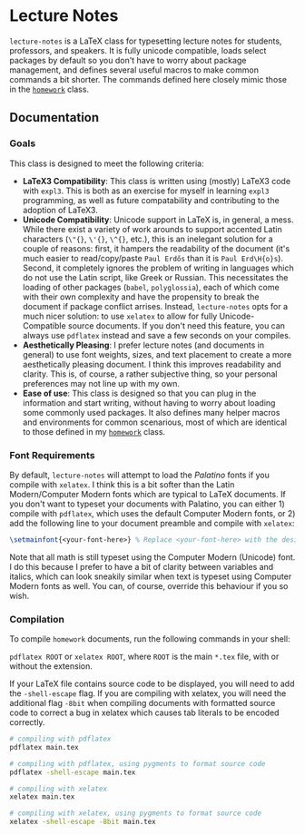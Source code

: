 # Lecture Notes
`lecture-notes` is a LaTeX class for typesetting lecture notes for students, professors, and speakers. It is fully unicode compatible, loads select packages by default so you don't have to worry about package management, and defines several useful macros to make common commands a bit shorter. The commands defined here closely mimic those in the [`homework`](https://github.com/jopetty/Homework) class.

## Documentation

### Goals
This class is designed to meet the following criteria:
- **LaTeX3 Compatibility**: This class is written using (mostly) LaTeX3 code with `expl3`. This is both as an exercise for myself in learning `expl3` programming, as well as future compatability and contributing to the adoption of LaTeX3.
- **Unicode Compatibility**: Unicode support in LaTeX is, in general, a mess. While there exist a variety of work arounds to support accented Latin characters (`\"{}`, `\'{}`, `\^{}`, etc.), this is an inelegant solution for a couple of reasons: first, it hampers the readability of the document (it's much easier to read/copy/paste `Paul Erdős` than it is `Paul Erd\H{o}s`). Second, it completely ignores the problem of writing in languages which do not use the Latin script, like Greek or Russian. This necessitates the loading of other packages (`babel`, `polyglossia`), each of which come with their own complexity and have the propensity to break the document if package conflict arrises. Instead, `lecture-notes` opts for a much nicer solution: to use `xelatex` to allow for fully Unicode-Compatible source documents. If you don't need this feature, you can always use `pdflatex` instead and save a few seconds on your compiles.
- **Aesthetically Pleasing**: I prefer lecture notes (and documents in general) to use font weights, sizes, and text placement to create a more aesthetically pleasing document. I think this improves readability and clarity. This is, of course, a rather subjective thing, so your personal preferences may not line up with my own. 
- **Ease of use**: This class is designed so that you can plug in the information and start writing, without having to worry about loading some commonly used packages. It also defines many helper macros and environments for common scenarious, most of which are identical to those defined in my [`homework`](https://github.com/jopetty/Homework) class.

### Font Requirements
By default, `lecture-notes` will attempt to load the *Palatino* fonts if you compile with `xelatex`. I think this is a bit softer than the Latin Modern/Computer Modern fonts which are typical to LaTeX documents. If you don't want to typeset your documents with Palatino, you can either 1) compile with `pdflatex`, which uses the default Computer Modern fonts, or 2) add the following line to your document preamble and compile with `xelatex`:
```tex
\setmainfont{<your-font-here>} % Replace <your-font-here> with the desired font
```
Note that all math is still typeset using the Computer Modern (Unicode) font. I do this because I prefer to have a bit of clarity between variables and italics, which can look sneakily similar when text is typeset using Computer Modern fonts as well. You can, of course, override this behaviour if you so wish.

### Compilation

To compile `homework` documents, run the following commands in your shell:

`pdflatex ROOT` or `xelatex ROOT`, where `ROOT` is the main `*.tex` file, with or without the extension.

If your LaTeX file contains source code to be displayed, you will need to add the `-shell-escape` flag. If you are compiling with xelatex, you will need the additional flag `-8bit` when compiling documents with formatted source code to correct a bug in xelatex which causes tab literals to be encoded correctly.

```bash
# compiling with pdflatex
pdflatex main.tex

# compiling with pdflatex, using pygments to format source code
pdflatex -shell-escape main.tex

# compiling with xelatex
xelatex main.tex

# compiling with xelatex, using pygments to format source code
xelatex -shell-escape -8bit main.tex
 